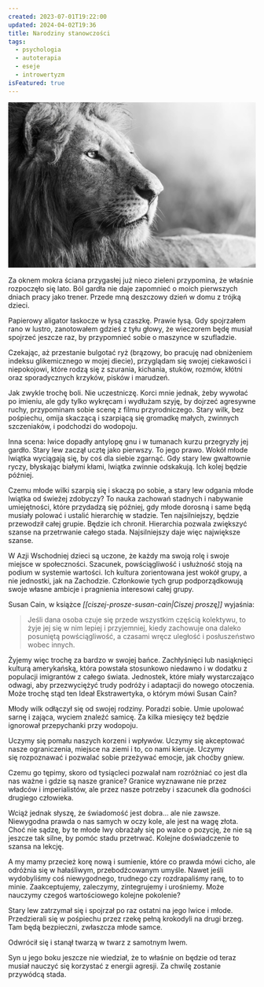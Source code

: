 ```yaml
---
created: 2023-07-01T19:22:00
updated: 2024-04-02T19:36
title: Narodziny stanowczości
tags:
  - psychologia
  - autoterapia
  - eseje
  - introwertyzm
isFeatured: true
---
```

![Zdjęcie lwa w czarno-białych barwach](./narodziny-stanowczosci.jpeg)

Za oknem mokra ściana przygasłej już nieco zieleni przypomina, że właśnie rozpoczęło się lato. Ból gardła nie daje zapomnieć o moich pierwszych dniach pracy jako trener. Przede mną deszczowy dzień w domu z trójką dzieci.

Papierowy aligator łaskocze w łysą czaszkę. Prawie łysą. Gdy spojrzałem rano w lustro, zanotowałem gdzieś z tyłu głowy, że wieczorem będę musiał spojrzeć jeszcze raz, by przypomnieć sobie o maszynce w szufladzie.

Czekając, aż przestanie bulgotać ryż (brązowy, bo pracuję nad obniżeniem indeksu glikemicznego w mojej diecie), przyglądam się swojej ciekawości i niepokojowi, które rodzą się z szurania, kichania, stuków, rozmów, kłótni oraz sporadycznych krzyków, pisków i marudzeń.

Jak zwykle trochę boli. Nie uczestniczę. Korci mnie jednak, żeby wywołać po imieniu, ale gdy tylko wykręcam i wydłużam szyję, by dojrzeć agresywne ruchy, przypominam sobie scenę z filmu przyrodniczego. Stary wilk, bez pośpiechu, omija skaczącą i szarpiącą się gromadkę małych, zwinnych szczeniaków, i podchodzi do wodopoju.

Inna scena: lwice dopadły antylopę gnu i w tumanach kurzu przegryzły jej gardło. Stary lew zaczął ucztę jako pierwszy. To jego prawo. Wokół młode lwiątka wyciągają się, by coś dla siebie zgarnąć. Gdy stary lew gwałtownie ryczy, błyskając białymi kłami, lwiątka zwinnie odskakują. Ich kolej będzie później.

Czemu młode wilki szarpią się i skaczą po sobie, a stary lew odgania młode lwiątka od świeżej zdobyczy? To nauka zachowań stadnych i nabywanie umiejętności, które przydadzą się później, gdy młode dorosną i same będą musiały polować i ustalić hierarchię w stadzie. Ten najsilniejszy, będzie przewodził całej grupie. Będzie ich chronił. Hierarchia pozwala zwiększyć szanse na przetrwanie całego stada. Najsilniejszy daje więc największe szanse.

W Azji Wschodniej dzieci są uczone, że każdy ma swoją rolę i swoje miejsce w społeczności. Szacunek, powściągliwość i usłużność stoją na podium w systemie wartości. Ich kultura zorientowana jest wokół grupy, a nie jednostki, jak na Zachodzie. Członkowie tych grup podporządkowują swoje własne ambicje i pragnienia interesowi całej grupy.

Susan Cain, w książce _[[ciszej-prosze-susan-cain|Ciszej proszę]]_ wyjaśnia:

> Jeśli dana osoba czuje się przede wszystkim częścią kolektywu, to żyje jej się w nim lepiej i przyjemniej, kiedy zachowuje ona daleko posuniętą powściągliwość, a czasami wręcz uległość i posłuszeństwo wobec innych.

Żyjemy więc trochę za bardzo w swojej bańce. Zachłyśnięci lub nasiąknięci kulturą amerykańską, która powstała stosunkowo niedawno i w dodatku z populacji imigrantów z całego świata. Jednostek, które miały wystarczająco odwagi, aby przezwyciężyć trudy podróży i adaptacji do nowego otoczenia. Może trochę stąd ten Ideał Ekstrawertyka, o którym mówi Susan Cain?

Młody wilk odłączył się od swojej rodziny. Poradzi sobie. Umie upolować sarnę i zająca, wyciem znaleźć samicę. Za kilka miesięcy też będzie ignorował przepychanki przy wodopoju.

Uczymy się pomału naszych korzeni i wpływów. Uczymy się akceptować nasze ograniczenia, miejsce na ziemi i to, co nami kieruje. Uczymy się rozpoznawać i pozwalać sobie przeżywać emocje, jak choćby gniew.

Czemu go tępimy, skoro od tysiącleci pozwalał nam rozróżniać co jest dla nas ważne i gdzie są nasze granice? Granice wyznawane nie przez władców i imperialistów, ale przez nasze potrzeby i szacunek dla godności drugiego człowieka.

Wciąż jednak słyszę, że świadomość jest dobra… ale nie zawsze. Niewygodna prawda o nas samych w oczy kole, ale jest na wagę złota. Choć nie sądzę, by te młode lwy obrażały się po walce o pozycję, że nie są jeszcze tak silne, by pomóc stadu przetrwać. Kolejne doświadczenie to szansa na lekcję.

A my mamy przecież korę nową i sumienie, które co prawda mówi cicho, ale odróżnia się w hałaśliwym, przebodźcowanym umyśle. Nawet jeśli wydobyliśmy coś niewygodnego, trudnego czy rozdrapaliśmy ranę, to to minie. Zaakceptujemy, zaleczymy, zintegrujemy i urośniemy. Może nauczymy czegoś wartościowego kolejne pokolenie?

Stary lew zatrzymał się i spojrzał po raz ostatni na jego lwice i młode. Przedzierali się w pośpiechu przez rzekę pełną krokodyli na drugi brzeg. Tam będą bezpieczni, zwłaszcza młode samce.

Odwrócił się i stanął twarzą w twarz z samotnym lwem.

Syn u jego boku jeszcze nie wiedział, że to właśnie on będzie od teraz musiał nauczyć się korzystać z energii agresji. Za chwilę zostanie przywódcą stada.